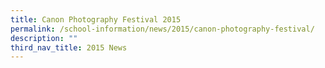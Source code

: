 ```yaml
---
title: Canon Photography Festival 2015
permalink: /school-information/news/2015/canon-photography-festival/
description: ""
third_nav_title: 2015 News
---
```

